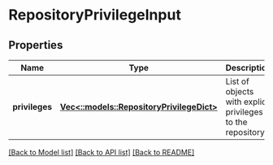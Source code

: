 # RepositoryPrivilegeInput

## Properties
Name | Type | Description | Notes
------------ | ------------- | ------------- | -------------
**privileges** | [**Vec<::models::RepositoryPrivilegeDict>**](RepositoryPrivilegeDict.md) | List of objects with explicit privileges to the repository. | [default to null]

[[Back to Model list]](../README.md#documentation-for-models) [[Back to API list]](../README.md#documentation-for-api-endpoints) [[Back to README]](../README.md)


